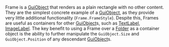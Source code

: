 Frame is a [GuiObject](https://developer.roblox.com/en-us/api-reference/class/GuiObject) that renders as a plain rectangle with no other content. They are the simplest concrete example of a [GuiObject](https://developer.roblox.com/en-us/api-reference/class/GuiObject), as they provide very little additional functionality (`Frame.FrameStyle`). Despite this, Frames are useful as containers for other [GuiObject](https://developer.roblox.com/en-us/api-reference/class/GuiObject)s, such as [TextLabel](https://developer.roblox.com/en-us/api-reference/class/TextLabel), [ImageLabel](https://developer.roblox.com/en-us/api-reference/class/ImageLabel). The key benefit to using a Frame over a [Folder](https://developer.roblox.com/en-us/api-reference/class/Folder) as a container object is the ability to further manipulate the `GuiObject.Size` and `GuiObject.Position` of any descendant [GuiObject](https://developer.roblox.com/en-us/api-reference/class/GuiObject)s.